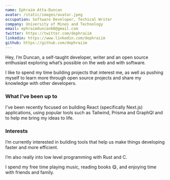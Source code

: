 ```yaml
---
name: Ephraim Atta-Duncan
avatar: /static/images/avatar.jpeg
occupation: Software Developer, Techical Writer
company: University of Mines and Technology
email: ephraimduncan68@gmail.com
twitter: https://twitter.com/dephraiim
linkedin: https://www.linkedin.com/dephraiim
github: https://github.com/dephraiim
---
```


Hey, I’m Duncan, a self-taught developer, writer and an open source enthusiast exploring what’s possible on the web and with software.

I like to spend my time building projects that interest me, as well as pushing myself to learn more through open source projects and share my knowledge with other developers.

### What I’ve been up to

I've been recently focused on building React (specifically Next.js) applications, using popular tools such as Tailwind, Prisma and GraphQl and to help me bring my ideas to life.

### Interests

I’m currently interested in building tools that help us make things developing faster and more efficient.

I’m also really into low level programming with Rust and C.

I spend my free time playing music, reading books 😋, and enjoying time with friends and family.

